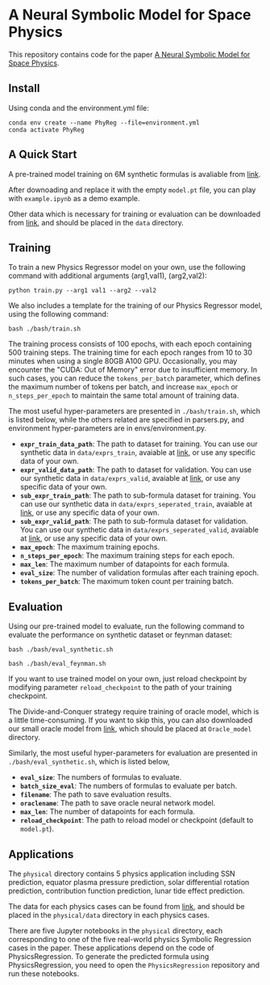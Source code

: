 # A Neural Symbolic Model for Space Physics

This repository contains code for the paper [A Neural Symbolic Model for Space Physics](XXX).

## Install

Using conda and the environment.yml file:

```
conda env create --name PhyReg --file=environment.yml
conda activate PhyReg
```

## A Quick Start

A pre-trained model training on 6M synthetic formulas is avaliable from [link](https://drive.google.com/drive/folders/14M0Ed0gvSKmtuTOornfEoup8l48IfEUW).

After downoading and replace it with the empty `model.pt` file, you can play with `example.ipynb` as a demo example.

Other data which is necessary for training or evaluation can be downloaded from [link](https://drive.google.com/drive/folders/17rbDLb2ZBgK9DidJtb1nyBFmGtOokhYs), and should be placed in the `data` directory.

## Training

To train a new Physics Regressor model on your own, use the following command with additional arguments (arg1,val1), (arg2,val2):

`python train.py --arg1 val1 --arg2 --val2`

We also includes a template for the training of our Physics Regressor model, using the following command:

`bash ./bash/train.sh`

The training process consists of 100 epochs, with each epoch containing 500 training steps. The training time for each epoch ranges from 10 to 30 minutes when using a single 80GB A100 GPU. Occasionally, you may encounter the "CUDA: Out of Memory" error due to insufficient memory. In such cases, you can reduce the `tokens_per_batch` parameter, which defines the maximum number of tokens per batch, and increase `max_epoch` or `n_steps_per_epoch` to maintain the same total amount of training data.

The most useful hyper-parameters are presented in `./bash/train.sh`, which is listed below, while the others related are specified in parsers.py, and environment hyper-parameters are in envs/environment.py.

- **`expr_train_data_path`**: The path to dataset for training. You can use our synthetic data in `data/exprs_train`, avaiable at [link](https://drive.google.com/drive/folders/17rbDLb2ZBgK9DidJtb1nyBFmGtOokhYs), or use any specific data of your own.
- **`expr_valid_data_path`**: The path to dataset for validation. You can use our synthetic data in `data/exprs_valid`, avaiable at [link](https://drive.google.com/drive/folders/17rbDLb2ZBgK9DidJtb1nyBFmGtOokhYs), or use any specific data of your own.
- **`sub_expr_train_path`**: The path to sub-formula dataset for training. You can use our synthetic data in `data/exprs_seperated_train`, avaiable at [link](https://drive.google.com/drive/folders/17rbDLb2ZBgK9DidJtb1nyBFmGtOokhYs), or use any specific data of your own.
- **`sub_expr_valid_path`**: The path to sub-formula dataset for validation. You can use our synthetic data in `data/exprs_seperated_valid`, avaiable at [link](https://drive.google.com/drive/folders/17rbDLb2ZBgK9DidJtb1nyBFmGtOokhYs), or use any specific data of your own.
- **`max_epoch`**: The maximum training epochs.
- **`n_steps_per_epoch`**: The maximum training steps for each epoch.
- **`max_len`**: The maximum number of datapoints for each formula.
- **`eval_size`**: The number of validation formulas after each training epoch.
- **`tokens_per_batch`**: The maximum token count per training batch.

## Evaluation

Using our pre-trained model to evaluate, run the following command to evaluate the performance on synthetic dataset or feynman dataset:

`bash ./bash/eval_synthetic.sh`

`bash ./bash/eval_feynman.sh`

If you want to use trained model on your own, just reload checkpoint by modifying parameter `reload_checkpoint` to the path of your training checkpoint.

The Divide-and-Conquer strategy require training of oracle model, which is a little time-consuming. If you want to skip this, you can also downloaded our small oracle model from [link](https://drive.google.com/drive/folders/1VfH7Rp25U_pE504uhEd7dhSyvsBSXHdo), which should be placed at `Oracle_model` directory.

Similarly, the most useful hyper-parameters for evaluation are presented in `./bash/eval_synthetic.sh`, which is listed below,

- **`eval_size`**: The numbers of formulas to evaluate.
- **`batch_size_eval`**: The numbers of formulas to evaluate per batch.
- **`filename`**: The path to save evaluation results.
- **`oraclename`**: The path to save oracle neural network model.
- **`max_len`**: The number of datapoints for each formula.
- **`reload_checkpoint`**: The path to reload model or checkpoint (default to `model.pt`).

## Applications

The `physical` directory contains 5 physics application including SSN prediction, equator plasma pressure prediction, solar differential rotation prediction, contribution function prediction, lunar tide effect prediction.

The data for each physics cases can be found from [link](https://drive.google.com/drive/folders/1mS_BA-T7xupP3KgiMQ_I6mVfheXf7H2X?usp=share_link), and should be placed in the `physical/data` directory in each physics cases.

There are five Jupyter notebooks in the `physical` directory, each corresponding to one of the five real-world physics Symbolic Regression cases in the paper. These applications depend on the code of PhysicsRegression. To generate the predicted formula using PhysicsRegression, you need to open the `PhysicsRegression` repository and run these notebooks.
